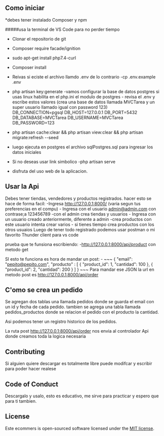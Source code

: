 <!-- <p align="center"><a href="https://laravel.com" target="_blank"><img src="https://raw.githubusercontent.com/laravel/art/master/logo-lockup/5%20SVG/2%20CMYK/1%20Full%20Color/laravel-logolockup-cmyk-red.svg" width="400"></a></p> -->

<!-- <p align="center"> -->
<!-- <a href="https://travis-ci.org/laravel/framework"><img src="https://travis-ci.org/laravel/framework.svg" alt="Build Status"></a>
<a href="https://packagist.org/packages/laravel/framework"><img src="https://img.shields.io/packagist/dt/laravel/framework" alt="Total Downloads"></a>
<a href="https://packagist.org/packages/laravel/framework"><img src="https://img.shields.io/packagist/v/laravel/framework" alt="Latest Stable Version"></a>
<a href="https://packagist.org/packages/laravel/framework"><img src="https://img.shields.io/packagist/l/laravel/framework" alt="License"></a>
</p> -->

## Como iniciar
*debes tener instalado Composer y npm

#####usa la terminal de VS Code para no perder tiempo
- Clonar el repositorio de git
- Composer require facade/ignition
- sudo apt-get install php7.4-curl
- Composer install
- Reivas si eciste el archivo llamdo .env de lo contrario
    -cp .env.example .env
- php artisan key:generate
    -vamos configurar la base de datos postgres si usas linux habilita en el php.ini el modulo de postgres
        - revisa el .env y escribe estos valores (crea una base de datos llamada MVCTarea y un super usuario llamado igual con password 123)
        DB_CONNECTION=pgsql
        DB_HOST=127.0.0.1
        DB_PORT=5432
        DB_DATABASE=MVCTarea
        DB_USERNAME=MVCTarea
        DB_PASSWORD=123

- php artisan cache:clear && php artisan view:clear && php artisan migrate:refresh --seed
- luego ejecuta en postgres el archivo sqlPostgres.sql para ingresar los datos iniciales
- Si no deseas usar link simbolico 
    -php artisan serve
- disfruta del uso web de la aplicacion.

## Usar la Api

Debes tener tiendas, vendedores y productos registrados. hacer esto se hace de forma facil:
    -Ingresa http://127.0.0.1:8000/  (varia segun tus preferencias en el compu)
    - Ingresa con el usuario admin@admin.com con contrase;a 123456789
        -con el admin crea tiendas y usuarios
    - Ingresa con un usuario creado anteriormente, diferente a admin
        -crea productos con este usuario intenta crear varios
        - si tienes tiempo crea productos con los otros usuaios
Luego de tener todo registrado podemos usar postman o mi favorito Thunder client para vs code

prueba que te funsiona escribiendo:
    -http://127.0.0.1:8000/api/product con metodo get

SI esto te funciona es hora de mandar un post:
    - 
    ~~~
    {
        "email": "pepito@pepito.com",
        "producto" : [
            {
                "product_id": 1,
                "cantidad": 100
            },
            {
                "product_id": 2,
                "cantidad": 200
            }
        ]
    }
    ~~~
Para mandar ese JSON la url en metodo post es http://127.0.0.1:8000/api/order

## C'omo se crea un pedido

Se agregan dos tablas una llamada pedidos donde se guarda el email con un id y fecha de cada pedido.
tambien se agrega una tabla llamada pedidos_productos donde se relacion el pedido con el producto la cantidad.

Asi podemos tener un registro historico de los pedidos.

La ruta post http://127.0.0.1:8000/api/order nos envia al controlador Api donde creamos toda la logica necesaria



## Contributing

Si alguien quiere descargar es totalmente libre puede modifcar y escribir para poder hacer realese

## Code of Conduct

Descargalo y usalo, esto es educativo, me sirve para practicar y espero que para ti tambien.      



## License

Este ecommers is open-sourced software licensed under the [MIT license](https://opensource.org/licenses/MIT).
